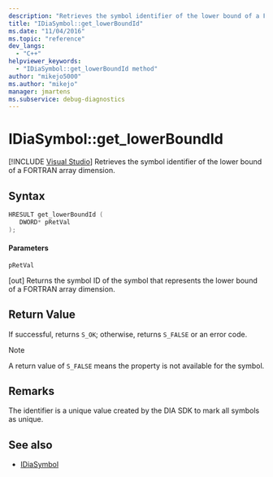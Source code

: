 ```yaml
---
description: "Retrieves the symbol identifier of the lower bound of a FORTRAN array dimension."
title: "IDiaSymbol::get_lowerBoundId"
ms.date: "11/04/2016"
ms.topic: "reference"
dev_langs:
  - "C++"
helpviewer_keywords:
  - "IDiaSymbol::get_lowerBoundId method"
author: "mikejo5000"
ms.author: "mikejo"
manager: jmartens
ms.subservice: debug-diagnostics
---
```

# IDiaSymbol::get_lowerBoundId

 [!INCLUDE [Visual Studio](~/includes/applies-to-version/vs-windows-only.md)]
Retrieves the symbol identifier of the lower bound of a FORTRAN array dimension.

## Syntax

```C++
HRESULT get_lowerBoundId ( 
   DWORD* pRetVal
);
```

#### Parameters
 `pRetVal`

[out] Returns the symbol ID of the symbol that represents the lower bound of a FORTRAN array dimension.

## Return Value
 If successful, returns `S_OK`; otherwise, returns `S_FALSE` or an error code.

> [!NOTE]
> A return value of `S_FALSE` means the property is not available for the symbol.

## Remarks
 The identifier is a unique value created by the DIA SDK to mark all symbols as unique.

## See also
- [IDiaSymbol](../../debugger/debug-interface-access/idiasymbol.md)
